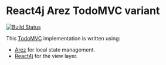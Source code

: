 # React4j Arez TodoMVC variant

[![Build Status](https://api.travis-ci.com/react4j/react4j-todomvc.png?branch=arez)](http://travis-ci.org/react4j/react4j-todomvc)

This [TodoMVC](http://todomvc.com/) implementation is written using:

* [Arez](https://arez.github.io) for local state management.
* [React4j](https://react4j.github.io) for the view layer.
